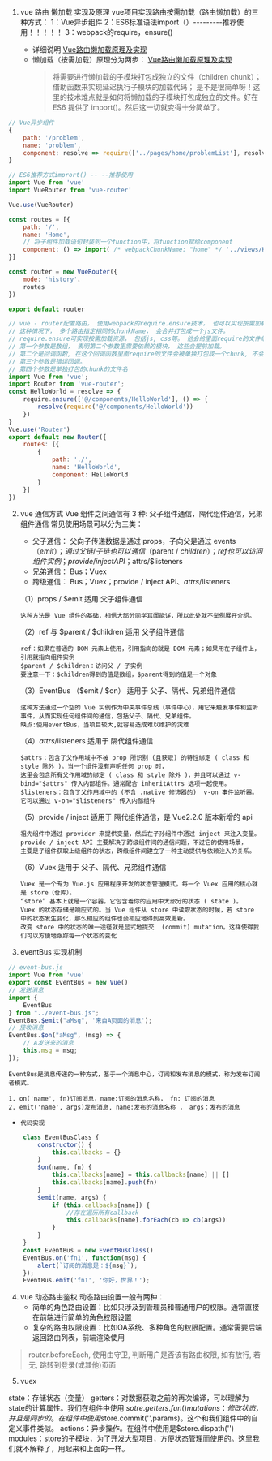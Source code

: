1. vue 路由 懒加载 实现及原理
    vue项目实现路由按需加载（路由懒加载）的三种方式：
        1：Vue异步组件
        2：ES6标准语法import（）---------推荐使用！！！！！
        3：webpack的require，ensure()
     

    - 详细说明 [Vue路由懒加载原理及实现](https://www.cnblogs.com/cczlovexw/p/14263654.html)
    - 懒加载（按需加载）原理分为两步： [Vue路由懒加载原理及实现](https://blog.csdn.net/weixin_44869002/article/details/106288371)
        > 将需要进行懒加载的子模块打包成独立的文件（children chunk）；
        > 借助函数来实现延迟执行子模块的加载代码；
        > 是不是很简单呀！这里的技术难点就是如何将懒加载的子模块打包成独立的文件。好在 ES6 提供了 import()。然后这一切就变得十分简单了。


```js
// Vue异步组件 
{
    path: '/problem',
    name: 'problem',
    component: resolve => require(['../pages/home/problemList'], resolve)
}

// ES6推荐方式imprort() -- --推荐使用
import Vue from 'vue'
import VueRouter from 'vue-router'

Vue.use(VueRouter)

const routes = [{
    path: '/',
    name: 'Home',
    // 将子组件加载语句封装到一个function中，将function赋给component
    component: () => import( /* webpackChunkName: "home" */ '../views/Home.vue')
}]

const router = new VueRouter({
    mode: 'history'，
    routes
})

export default router

// vue - router配置路由， 使用webpack的require.ensure技术， 也可以实现按需加载。
// 这种情况下， 多个路由指定相同的chunkName， 会合并打包成一个js文件。
// require.ensure可实现按需加载资源， 包括js, css等。 他会给里面require的文件单独打包， 不会和主文件打包在一起。
// 第一个参数是数组， 表明第二个参数里需要依赖的模块， 这些会提前加载。
// 第二个是回调函数, 在这个回调函数里面require的文件会被单独打包成一个chunk, 不会和主文件打包在一起， 这样就生成了两个chunk, 第一次加载时只加载主文件。
// 第三个参数是错误回调。
// 第四个参数是单独打包的chunk的文件名
import Vue from 'vue';
import Router from 'vue-router';
const HelloWorld = resolve => {
    require.ensure(['@/components/HelloWorld'], () => {
        resolve(require('@/components/HelloWorld'))
    })
}
Vue.use('Router')
export default new Router({
    routes: [{
        {
            path: './',
            name: 'HelloWorld',
            component: HelloWorld
        }
    }]
})
```

2.  vue 通信方式
    Vue 组件之间通信有 3 种: 父子组件通信，隔代组件通信，兄弟组件通信
    常见使用场景可以分为三类：
       -  父子通信：
        父向子传递数据是通过 props，子向父是通过 events（$emit）；通过父链 / 子链也可以通信（$parent / $children）；ref 也可以访问组件实例；provide / inject API；$attrs/$listeners
       - 兄弟通信：
        Bus；Vuex
       - 跨级通信：
        Bus；Vuex；provide / inject API、$attrs/$listeners

    （1）props / \$emit 适用 父子组件通信

        这种方法是 Vue 组件的基础，相信大部分同学耳闻能详，所以此处就不举例展开介绍。

    （2）ref 与 $parent / $children 适用 父子组件通信

        ref：如果在普通的 DOM 元素上使用，引用指向的就是 DOM 元素；如果用在子组件上，引用就指向组件实例
        $parent / $children：访问父 / 子实例
        要注意一下：$children得到的值是数组，$parent得到的值是一个对象

    （3）EventBus （$emit / $on） 适用于 父子、隔代、兄弟组件通信

        这种方法通过一个空的 Vue 实例作为中央事件总线（事件中心），用它来触发事件和监听事件，从而实现任何组件间的通信，包括父子、隔代、兄弟组件。
        缺点:使用eventBus，当项目较大,就容易造成难以维护的灾难

    （4）$attrs/$listeners 适用于 隔代组件通信

        $attrs：包含了父作用域中不被 prop 所识别 (且获取) 的特性绑定 ( class 和 style 除外 )。当一个组件没有声明任何 prop 时，
        这里会包含所有父作用域的绑定 ( class 和 style 除外 )，并且可以通过 v-bind="$attrs" 传入内部组件。通常配合 inheritAttrs 选项一起使用。
        $listeners：包含了父作用域中的 (不含 .native 修饰器的)  v-on 事件监听器。它可以通过 v-on="$listeners" 传入内部组件

    （5）provide / inject 适用于 隔代组件通信，是 Vue2.2.0 版本新增的 api

        祖先组件中通过 provider 来提供变量，然后在子孙组件中通过 inject 来注入变量。
        provide / inject API 主要解决了跨级组件间的通信问题，不过它的使用场景，
        主要是子组件获取上级组件的状态，跨级组件间建立了一种主动提供与依赖注入的关系。

    （6）Vuex 适用于 父子、隔代、兄弟组件通信

        Vuex 是一个专为 Vue.js 应用程序开发的状态管理模式。每一个 Vuex 应用的核心就是 store（仓库）。
        “store” 基本上就是一个容器，它包含着你的应用中大部分的状态 ( state )。
        Vuex 的状态存储是响应式的。当 Vue 组件从 store 中读取状态的时候，若 store 中的状态发生变化，那么相应的组件也会相应地得到高效更新。
        改变 store 中的状态的唯一途径就是显式地提交  (commit) mutation。这样使得我们可以方便地跟踪每一个状态的变化

3. eventBus 实现机制

```js
// event-bus.js
import Vue from 'vue'
export const EventBus = new Vue()
// 发送消息
import {
    EventBus
} from "../event-bus.js";
EventBus.$emit("aMsg", '来自A页面的消息');
// 接收消息
EventBus.$on("aMsg", (msg) => {
    // A发送来的消息
    this.msg = msg;
});
```

    EventBus是消息传递的一种方式，基于一个消息中心，订阅和发布消息的模式，称为发布订阅者模式。

    1. on('name', fn)订阅消息，name:订阅的消息名称， fn: 订阅的消息
    2. emit('name', args)发布消息, name:发布的消息名称 ， args：发布的消息
 - `代码实现`

```js
    class EventBusClass {
        constructor() {
            this.callbacks = {}
        }
        $on(name, fn) {
            this.callbacks[name] = this.callbacks[name] || []
            this.callbacks[name].push(fn)
        }
        $emit(name, args) {
            if (this.callbacks[name]) {
                //存在遍历所有callback
                this.callbacks[name].forEach(cb => cb(args))
            }
        }
    }
    const EventBus = new EventBusClass()
    EventBus.on('fn1', function(msg) {
        alert(`订阅的消息是：${msg}`);
    });
    EventBus.emit('fn1', '你好，世界！');
```

4. vue 动态路由鉴权
    动态路由设置一般有两种：
    - 简单的角色路由设置：比如只涉及到管理员和普通用户的权限。通常直接在前端进行简单的角色权限设置
    -  复杂的路由权限设置：比如OA系统、多种角色的权限配置。通常需要后端返回路由列表，前端渲染使用

> router.beforeEach, 使用由守卫, 判断用户是否该有路由权限, 如有放行, 若无, 跳转到登录(或其他)页面

5. vuex

state：存储状态（变量）
getters：对数据获取之前的再次编译，可以理解为state的计算属性。我们在组件中使用 $sotre.getters.fun()
mutations：修改状态，并且是同步的。在组件中使用$store.commit('',params)。这个和我们组件中的自定义事件类似。
actions：异步操作。在组件中使用是$store.dispath('')
modules：store的子模块，为了开发大型项目，方便状态管理而使用的。这里我们就不解释了，用起来和上面的一样。
